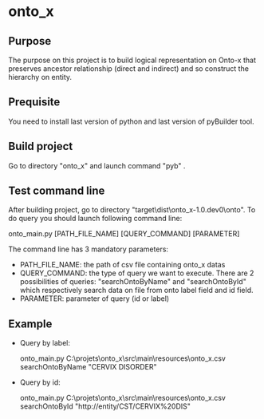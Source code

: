 # onto_x
## Purpose
The purpose on this project is to build logical representation on Onto-x that preserves ancestor relationship (direct and indirect) and so construct the hierarchy on entity.

## Prequisite
You need to install last version of python and last version of pyBuilder tool.

## Build project
Go to directory "onto_x" and launch command "pyb" .

## Test command line
After building project, go to directory "target\dist\onto_x-1.0.dev0\onto".
To do query you should launch following command line:

onto_main.py [PATH_FILE_NAME] [QUERY_COMMAND] [PARAMETER]

The command line has 3 mandatory parameters:

- PATH_FILE_NAME: the path of csv file containing onto_x datas
- QUERY_COMMAND: the type of query we want to execute. There are 2 possibilities of queries: "searchOntoByName" and "searchOntoById" which respectively search data on file from onto label field and id field.
- PARAMETER: parameter of query (id or label)

## Example

- Query by label:
    
    onto_main.py C:\projets\onto_x\src\main\resources\onto_x.csv searchOntoByName "CERVIX DISORDER"

- Query by id:

    onto_main.py C:\projets\onto_x\src\main\resources\onto_x.csv searchOntoById "http://entity/CST/CERVIX%20DIS"

